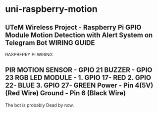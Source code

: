 # uni-raspberry-motion
UTeM Wireless Project - Raspberry Pi GPIO Module Motion Detection with Alert System on Telegram Bot
WIRING GUIDE
---------------------------------------
RASPBERRY PI WIRING

PIR MOTION SENSOR - GPIO 21
BUZZER            - GPIO 23
RGB LED MODULE    - 1. GPIO 17- RED
		    2. GPIO 22- BLUE
	            3. GPIO 27- GREEN
Power  - Pin 4(5V) (Red Wire)
Ground - Pin 6     (Black Wire)
---------------------------------------

The bot is probably Dead by now.

